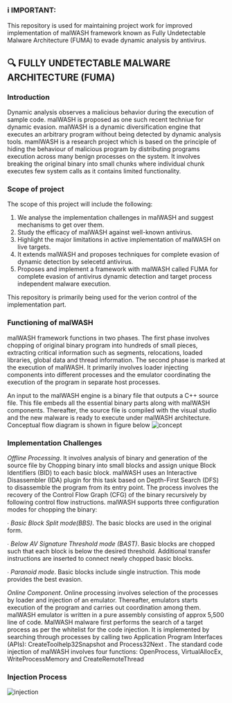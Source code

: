 ### ℹ️ IMPORTANT:
This repository is used for maintaining project work for improved implementation of malWASH framework known as Fully Undetectable Malware Architecture (FUMA) to evade dynamic analysis by antivirus.
##       :mag: FULLY UNDETECTABLE MALWARE ARCHITECTURE (FUMA)
### Introduction  
Dynamic analysis observes a malicious behavior during the execution of sample code. malWASH is proposed as one such recent techniue for dynamic evasion.
malWASH is a dynamic diversification engine that executes an arbitrary program without being detected by dynamic analysis tools.
mamlWASH is a research project which is based on the principle of hiding the behaviour of malicious program by distributing programs execution across many benign processes on the system. It involves breaking the original binary into small chunks where individual chunk executes few system calls as it contains limited functionality. 

### Scope of project 
The scope of this project will include the following:
1. We analyse the implementation challenges in malWASH and suggest mechanisms to get over them.
2. Study the efficacy of malWASH against well-known antivirus.
3. Highlight the major limitations in active implementation of malWASH on live targets.
4. It extends malWASH and proposes techniques for complete evasion of dynamic detection by selecetd antivirus.
5. Proposes and implement a framework with malWASH called FUMA for complete evasion of antivirus dynamic detection and target process independent malware execution.

This repository is primarily being used for the verion control of the implementation part.
### Functioning of malWASH
malWASH framework functions in two phases. The first phase involves chopping of original binary program into hundreds of small pieces, extracting critical information such as segments, relocations, loaded libraries, global data and thread information. The second phase is marked at the execution of malWASH. It primarily involves loader injecting components into different processes and the emulator coordinating the execution of the program in separate host processes.

An input to the malWASH engine is a binary file that outputs a C++ source file. This file embeds all the essential binary parts along with malWASH components. Thereafter, the source file is compiled with the visual studio and the new malware is ready to execute under malWASH architecture. Conceptual flow diagram is shown in figure below
![concept](https://user-images.githubusercontent.com/32154629/45314384-31f53f00-b54f-11e8-9ec0-4504b8f5e89d.png)

### Implementation Challenges

*Offline Processing*. It involves analysis of binary and generation of the source file by Chopping binary into small blocks and assign unique Block Identifiers (BID) to each basic block. malWASH uses an Interactive Disassembler (IDA) plugin for this task based on Depth-First Search (DFS) to disassemble the program from its entry point. The process involves the recovery of the Control Flow Graph (CFG) of the binary recursively by following control flow instructions. malWASH supports three configuration modes for chopping the binary:

∙ *Basic Block Split mode(BBS)*. The basic blocks are used in the original form.

∙ *Below AV Signature Threshold mode (BAST)*. Basic blocks are chopped such that each block is below the desired threshold. Additional transfer instructions are inserted to connect newly chopped basic blocks.

∙ *Paranoid mode*. Basic blocks include single instruction. This mode provides the best evasion.

*Online Component*. Online processing involves selection of the processes by loader and injection of an emulator. Thereafter, emulators starts execution of the program and carries out coordination among them. malWASH emulator is written in a pure assembly consisting of approx 5,500 line of code. MalWASH malware first performs the search of a target process as per the whitelist for the code injection. It is implemented by searching through processes by calling two Application Program Interfaces (APIs): CreateToolhelp32Snapshot and Process32Next . The standard code injection of malWASH involves four functions: OpenProcess, VirtualAllocEx, WriteProcessMemory and CreateRemoteThread

### Injection Process

![injection](https://user-images.githubusercontent.com/32154629/45314407-40435b00-b54f-11e8-97cf-8dfa51158b49.png)

